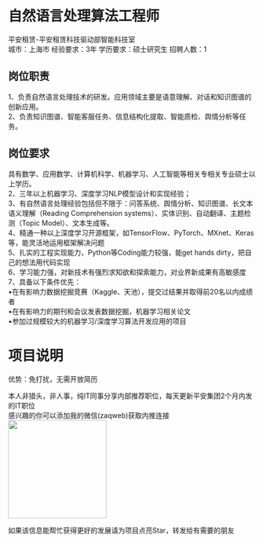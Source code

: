 # 自然语言处理算法工程师
平安租赁-平安租赁科技驱动部智能科技室  
城市：上海市 经验要求：3年 学历要求：硕士研究生  招聘人数：1

## 岗位职责
1、负责自然语言处理技术的研发。应用领域主要是语意理解、对话和知识图谱的创新应用。   
2、负责知识图谱、智能客服任务、信息结构化提取、智能质检、舆情分析等任务。

## 岗位要求
具有数学、应用数学、计算机科学、机器学习、人工智能等相关专相关专业硕士以上学历。   
2、三年以上机器学习、深度学习NLP模型设计和实现经验；   
3、有自然语言处理经验包括但不限于：问答系统、舆情分析、知识图谱、长文本语义理解（Reading Comprehension systems）、实体识别、自动翻译、主题检测（Topic Model）、文本生成等。   
4、精通一种以上深度学习开源框架，如TensorFlow、PyTorch、MXnet、Keras等，能灵活地运用框架解决问题   
5、扎实的工程实现能力，Python等Coding能力较强，能get hands dirty，把自己的想法用代码实现   
6、学习能力强，对新技术有强烈求知欲和探索能力，对业界新成果有高敏感度   
7、具备以下条件优先：   
•在有影响力数据挖掘竞赛（Kaggle、天池），提交过结果并取得前20名以内成绩者   
•在有影响力的期刊和会议发表数据挖掘，机器学习相关论文   
•参加过规模较大的机器学习/深度学习算法开发应用的项目

# 项目说明

优势：免打扰，无需开放简历

本人非猎头，非人事，纯IT同事分享内部推荐职位，每天更新平安集团2个月内发的IT职位  
感兴趣的你可以添加我的微信(zaqweb)获取内推连接  
<img src="https://github.com/zaqweb/PA-IT-JOBS/blob/master/WechatICode.jpeg"  height="200" width="200">

如果该信息能帮忙获得更好的发展请为项目点亮Star，转发给有需要的朋友




